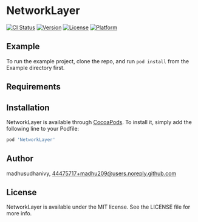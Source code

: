 # NetworkLayer

[![CI Status](https://img.shields.io/travis/madhusudhanivy/NetworkLayer.svg?style=flat)](https://travis-ci.org/madhusudhanivy/NetworkLayer)
[![Version](https://img.shields.io/cocoapods/v/NetworkLayer.svg?style=flat)](https://cocoapods.org/pods/NetworkLayer)
[![License](https://img.shields.io/cocoapods/l/NetworkLayer.svg?style=flat)](https://cocoapods.org/pods/NetworkLayer)
[![Platform](https://img.shields.io/cocoapods/p/NetworkLayer.svg?style=flat)](https://cocoapods.org/pods/NetworkLayer)

## Example

To run the example project, clone the repo, and run `pod install` from the Example directory first.

## Requirements

## Installation

NetworkLayer is available through [CocoaPods](https://cocoapods.org). To install
it, simply add the following line to your Podfile:

```ruby
pod 'NetworkLayer'
```

## Author

madhusudhanivy, 44475717+madhu209@users.noreply.github.com

## License

NetworkLayer is available under the MIT license. See the LICENSE file for more info.
